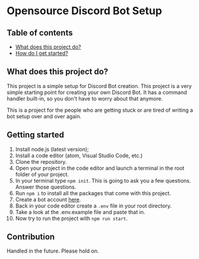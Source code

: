 # Opensource Discord Bot Setup

## Table of contents
* [What does this project do?](#what-does-this-project-do)
* [How do I get started?](#getting-started)

## What does this project do?
This project is a simple setup for Discord Bot creation. This project is a very simple starting point for creating your own Discord Bot. It has a command handler built-in, so you don't have to worry about that anymore.

This is a project for the people who are getting stuck or are tired of writing a bot setup over and over again.

## Getting started
1. Install node.js (latest version);
2. Install a code editor (atom, Visual Studio Code, etc.)
3. Clone the repository.
4. Open your project in the code editor and launch a terminal in the root folder of your project.
5. In your terminal type `npm init`. This is going to ask you a few questions. Answer those questions.
6. Run `npm i` to install all the packages that come with this project.
7. Create a bot account [here](https://discord.com/developers/applications).
8. Back in your code editor create a `.env` file in your root directory. 
9. Take a look at the .env.example file and paste that in.
10. Now try to run the project with `npm run start`.

## Contribution
Handled in the future. Please hold on.